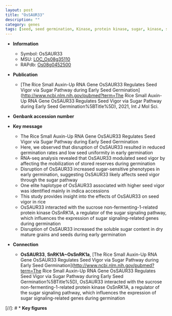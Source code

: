 ```yaml
---
layout: post
title: "OsSAUR33"
description: ""
category: genes
tags: [seed, seed germination, Kinase, protein kinase, sugar, kinase, sucrose]
---
```


* **Information**  
    + Symbol: OsSAUR33  
    + MSU: [LOC_Os08g35110](http://rice.uga.edu/cgi-bin/ORF_infopage.cgi?orf=LOC_Os08g35110)  
    + RAPdb: [Os08g0452500](https://rapdb.dna.affrc.go.jp/locus/?name=Os08g0452500)  

* **Publication**  
    + [The Rice Small Auxin-Up RNA Gene OsSAUR33 Regulates Seed Vigor via Sugar Pathway during Early Seed Germination](http://www.ncbi.nlm.nih.gov/pubmed?term=The Rice Small Auxin-Up RNA Gene OsSAUR33 Regulates Seed Vigor via Sugar Pathway during Early Seed Germination%5BTitle%5D), 2021, Int J Mol Sci.

* **Genbank accession number**  

* **Key message**  
    + The Rice Small Auxin-Up RNA Gene OsSAUR33 Regulates Seed Vigor via Sugar Pathway during Early Seed Germination
    + Here, we observed that disruption of OsSAUR33 resulted in reduced germination rates and low seed uniformity in early germination
    + RNA-seq analysis revealed that OsSAUR33 modulated seed vigor by affecting the mobilization of stored reserves during germination
    + Disruption of OsSAUR33 increased sugar-sensitive phenotypes in early germination, suggesting OsSAUR33 likely affects seed vigor through the sugar pathway
    + One elite haplotype of OsSAUR33 associated with higher seed vigor was identified mainly in indica accessions
    + This study provides insight into the effects of OsSAUR33 on seed vigor in rice
    + OsSAUR33 interacted with the sucrose non-fermenting-1-related protein kinase OsSnRK1A, a regulator of the sugar signaling pathway, which influences the expression of sugar signaling-related genes during germination
    + Disruption of OsSAUR33 increased the soluble sugar content in dry mature grains and seeds during early germination

* **Connection**  
    + __OsSAUR33__, __SnRK1A~OsSnRK1a__, [The Rice Small Auxin-Up RNA Gene OsSAUR33 Regulates Seed Vigor via Sugar Pathway during Early Seed Germination](http://www.ncbi.nlm.nih.gov/pubmed?term=The Rice Small Auxin-Up RNA Gene OsSAUR33 Regulates Seed Vigor via Sugar Pathway during Early Seed Germination%5BTitle%5D),  OsSAUR33 interacted with the sucrose non-fermenting-1-related protein kinase OsSnRK1A, a regulator of the sugar signaling pathway, which influences the expression of sugar signaling-related genes during germination

[//]: # * **Key figures**  


